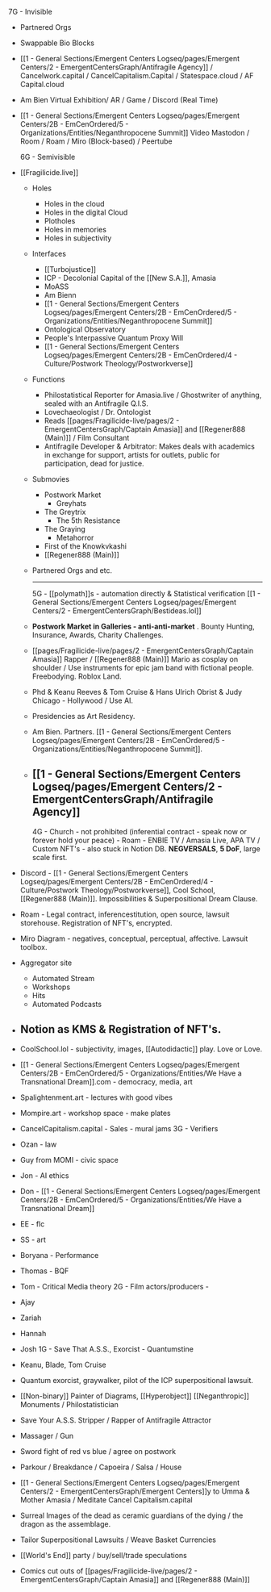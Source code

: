 7G - Invisible

- Partnered Orgs
- Swappable Bio Blocks
- [[1 - General Sections/Emergent Centers Logseq/pages/Emergent Centers/2 - EmergentCentersGraph/Antifragile Agency]] / Cancelwork.capital / CancelCapitalism.Capital / Statespace.cloud / AF Capital.cloud
- Am Bien Virtual Exhibition/ AR / Game / Discord (Real Time)
- [[1 - General Sections/Emergent Centers Logseq/pages/Emergent Centers/2B - EmCenOrdered/5 - Organizations/Entities/Neganthropocene Summit]] Video Mastodon / Room / Roam / Miro (Block-based) / Peertube
  
  
  6G - Semivisible
- [[Fragilicide.live]]
	- Holes
		- Holes in the cloud
		- Holes in the digital Cloud
		- Plotholes
		- Holes in memories
		- Holes in subjectivity
	- Interfaces
		- [[Turbojustice]]
		- ICP - Decolonial Capital of the [[New S.A.]], Amasia
		- MoASS
		- Am Bienn
		- [[1 - General Sections/Emergent Centers Logseq/pages/Emergent Centers/2B - EmCenOrdered/5 - Organizations/Entities/Neganthropocene Summit]]
		- Ontological Observatory
		- People's Interpassive Quantum Proxy Will
		- [[1 - General Sections/Emergent Centers Logseq/pages/Emergent Centers/2B - EmCenOrdered/4 - Culture/Postwork Theology/Postworkverse]]
	- Functions
		- Philostatistical Reporter for Amasia.live / Ghostwriter of anything, sealed with an Antifragile Q.I.S.
		- Lovechaeologist / Dr. Ontologist
		- Reads [[pages/Fragilicide-live/pages/2 - EmergentCentersGraph/Captain Amasia]] and [[Regener888 (Main)]] / Film Consultant
		- Antifragile Developer & Arbitrator: Makes deals with academics in exchange for support, artists for outlets, public for participation, dead for justice.
	- Submovies
		- Postwork Market
			- Greyhats
		- The Greytrix
			- The 5th Resistance
		- The Graying
			- Metahorror
		- First of the Knowkvkashi
		- [[Regener888 (Main)]]
	- Partnered Orgs and etc.
	  
	  
	  ----
	  
	  5G - [[polymath]]s - automation directly & Statistical verification [[1 - General Sections/Emergent Centers Logseq/pages/Emergent Centers/2 - EmergentCentersGraph/Bestideas.lol]]
	- **Postwork Market in Galleries - anti-anti-market** . Bounty Hunting, Insurance, Awards, Charity Challenges.
	- [[pages/Fragilicide-live/pages/2 - EmergentCentersGraph/Captain Amasia]] Rapper / [[Regener888 (Main)]] Mario as cosplay on shoulder / Use instruments for epic jam band with fictional people. Freebodying. Roblox Land.
	- Phd & Keanu Reeves & Tom Cruise & Hans Ulrich Obrist & Judy Chicago - Hollywood / Use AI.
	- Presidencies as Art Residency.
	- Am Bien. Partners. [[1 - General Sections/Emergent Centers Logseq/pages/Emergent Centers/2B - EmCenOrdered/5 - Organizations/Entities/Neganthropocene Summit]].
	- [[1 - General Sections/Emergent Centers Logseq/pages/Emergent Centers/2 - EmergentCentersGraph/Antifragile Agency]]
	  ---
	  4G - Church - not prohibited (inferential contract - speak now or forever hold your peace) - Roam - ENBIE TV / Amasia Live, APA TV / Custom NFT's - also stuck in Notion DB. **NEGVERSALS**, **5 DoF**, large scale first.
- Discord - [[1 - General Sections/Emergent Centers Logseq/pages/Emergent Centers/2B - EmCenOrdered/4 - Culture/Postwork Theology/Postworkverse]], Cool School, [[Regener888 (Main)]]. Impossibilities & Superpositional Dream Clause.
- Roam - Legal contract, inferencestitution, open source, lawsuit storehouse. Registration of NFT's, encrypted.
- Miro Diagram - negatives, conceptual, perceptual, affective. Lawsuit toolbox.
- Aggregator site
	- Automated Stream
	- Workshops
	- Hits
	- Automated Podcasts
- Notion as KMS & Registration of NFT's.
  ---
- CoolSchool.lol - subjectivity, images, [[Autodidactic]] play. Love or Love.
- [[1 - General Sections/Emergent Centers Logseq/pages/Emergent Centers/2B - EmCenOrdered/5 - Organizations/Entities/We Have a Transnational Dream]].com - democracy, media, art
- Spalightenment.art - lectures with good vibes
- Mompire.art - workshop space - make plates
- CancelCapitalism.capital - Sales - mural jams
  3G - Verifiers
- Ozan - law
- Guy from MOMI - civic space
- Jon - AI ethics
- Don - [[1 - General Sections/Emergent Centers Logseq/pages/Emergent Centers/2B - EmCenOrdered/5 - Organizations/Entities/We Have a Transnational Dream]]
- EE - flc
- SS - art
- Boryana - Performance
- Thomas - BQF
- Tom - Critical Media theory
  2G - Film actors/producers -
- Ajay
- Zariah
- Hannah
- Josh 
  1G - Save That A.S.S., Exorcist - Quantumstine
- Keanu, Blade, Tom Cruise
- Quantum exorcist, graywalker, pilot of the ICP superpositional lawsuit.
- [[Non-binary]] Painter of Diagrams, [[Hyperobject]] [[Neganthropic]] Monuments / Philostatistician
- Save Your A.S.S. Stripper / Rapper of Antifragile Attractor
- Massager / Gun
- Sword fight of red vs blue / agree on postwork
- Parkour / Breakdance / Capoeira / Salsa / House
- [[1 - General Sections/Emergent Centers Logseq/pages/Emergent Centers/2 - EmergentCentersGraph/Emergent Centers]]y to Umma & Mother Amasia / Meditate Cancel Capitalism.capital
- Surreal Images of the dead as ceramic guardians of the dying / the dragon as the assemblage.
- Tailor Superpositional Lawsuits / Weave Basket Currencies
- [[World's End]] party / buy/sell/trade speculations
- Comics cut outs of [[pages/Fragilicide-live/pages/2 - EmergentCentersGraph/Captain Amasia]] and [[Regener888 (Main)]]
